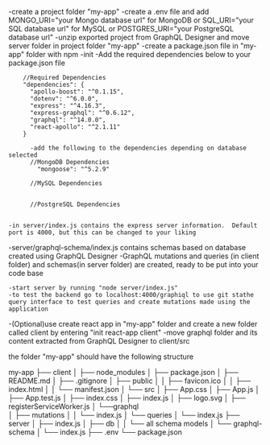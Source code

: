 
  -create a project folder "my-app"
    -create a .env file and add MONGO_URI="your Mongo database url" for MongoDB or
                                SQL_URI="your SQL database url" for MySQL or
                                POSTGRES_URI="your PostgreSQL database url"
    -unzip exported project from GraphQL Designer and move server folder in project folder "my-app"
    -create a package.json file  in "my-app" folder with npm -init
      -Add the required dependencies below to your package.json file

        //Required Dependencies
        "dependencies": {
          "apollo-boost": "^0.1.15",
          "dotenv": "^6.0.0",
          "express": "^4.16.3",
          "express-graphql": "^0.6.12",
          "graphql": "^14.0.0",
          "react-apollo": "^2.1.11"
        }

          -add the following to the dependencies depending on database selected 
          //MongoDB Dependencies
            "mongoose": "^5.2.9"
        
          //MySQL Dependencies


          //PostgreSQL Dependencies


    -in server/index.js contains the express server information.  Default port is 4000, but this can be changed to your liking
  -server/graphql-schema/index.js contains schemas based on database created using GraphQL Designer
  -GraphQL mutations and queries (in client folder) and schemas(in server folder) are created, ready to be put into your code base
  
    -start server by running "node server/index.js"
    -to test the backend go to localhost:4000/graphiql to use git stathe query interface to test queries and create mutations made using the application
  
  -(Optional)use create react app in "my-app" folder and create a new folder called client by entering "init react-app client"
    -move graphql folder and its content extracted from GraphQL Designer to client/src
  
  the folder "my-app" should have the following structure

  my-app
  ├── client
  │   ├── node_modules
  │   ├── package.json
  │   ├── README.md
  │   ├── .gitignore
  │   ├── public
  │   │   ├── favicon.ico
  │   │   ├── index.html
  │   │   └── manifest.json
  │   └── src
  │       ├── App.css
  │       ├── App.js
  │       ├── App.test.js
  │       ├── index.css
  │       ├── index.js
  │       ├── logo.svg
  │       ├── registerServiceWorker.js
  │       └──graphql      
  │           ├── mutations
  │           │   └── index.js
  │           └── queries
  │               └── index.js
  ├── server
  │   ├── index.js
  │   ├── db
  │   │   └── all schema models
  │   └── graphql-schema
  │       └── index.js
  ├── .env
  └── package.json  

  